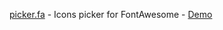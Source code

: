 [picker.fa](https://picker.thework.ca/) - Icons picker for FontAwesome - [Demo](https://anytizer.github.io/demo/picker.fa/index.html)
